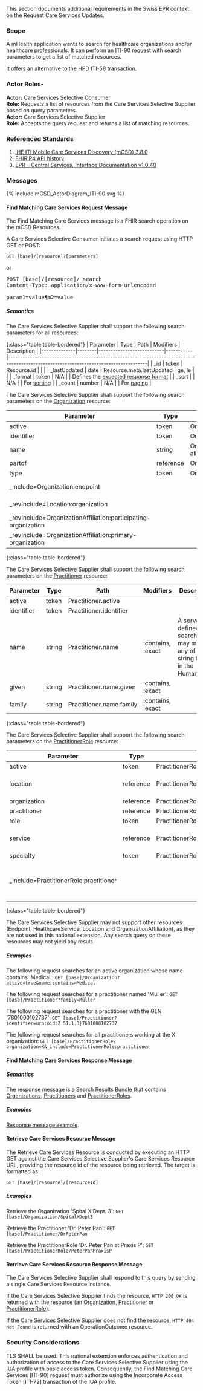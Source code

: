 This section documents additional requirements in the Swiss EPR context on the Request Care Services Updates.

### Scope

A mHealth application wants to search for healthcare organizations and/or healthcare professionals. It can perform an
[ITI-90](iti-90.html) request with search parameters to get a list of matched resources.

It offers an alternative to the HPD ITI-58 transaction.

### Actor Roles-

**Actor:** Care Services Selective Consumer<br>
**Role:** Requests a list of resources from the Care Services Selective Supplier based on query parameters.<br>
**Actor:** Care Services Selective Supplier<br>
**Role:** Accepts the query request and returns a list of matching resources.<br>

### Referenced Standards

1. [IHE ITI Mobile Care Services Discovery (mCSD) 3.8.0](https://profiles.ihe.net/ITI/mCSD/3.8.0/)<br>
2. [FHIR R4 API history](http://hl7.org/fhir/R4/http.html#history)<br>
3. [EPR – Central Services, Interface Documentation v1.0.40](https://www.e-health-suisse.ch/en/technik-semantik/epr-projectathon/epr-programming-aids/relevant-specifications.html#CentServRes)

### Messages

<div>{% include mCSD_ActorDiagram_ITI-90.svg %}</div>

#### Find Matching Care Services Request Message

The Find Matching Care Services message is a FHIR search operation on the mCSD Resources.

A Care Services Selective Consumer initiates a search request using HTTP GET or POST:

`GET [base]/[resource]?[parameters]`

or
<pre>
POST [base]/[resource]/_search
Content-Type: application/x-www-form-urlencoded

param1=value&param2=value
</pre>

##### Semantics

The Care Services Selective Supplier shall support the following search parameters for all resources:

{:class="table table-bordered"}
| Parameter    | Type   | Path                      | Modifiers | Description                                                                                                                           |
|--------------|--------|---------------------------|-----------|---------------------------------------------------------------------------------------------------------------------------------------|
| _id          | token  | Resource.id               |           |                                                                                                                                       |
| _lastUpdated | date   | Resource.meta.lastUpdated | ge, le    |                                                                                                                                       |
| _format      | token  | N/A                       |           | Defines the [expected response format](https://profiles.ihe.net/ITI/TF/Volume2/ch-Z.html#z.6-populating-the-expected-response-format) |
| _sort        |        | N/A                       |           | For [sorting](https://www.hl7.org/fhir/R4/search.html#sort)                                                                           |
| _count       | number | N/A                       |           | For [paging](https://www.hl7.org/fhir/R4/search.html#count)                                                                           |

The Care Services Selective Supplier shall support the following search parameters on the
[Organization](StructureDefinition-CH.mCSD.Organization.html) resource:

| Parameter                                                      | Type      | Path                       | Modifiers          | Description      |
|----------------------------------------------------------------|-----------|----------------------------|--------------------|------------------|
| active                                                         | token     | Organization.active        |                    |                  |
| identifier                                                     | token     | Organization.identifier    |                    |                  |
| name                                                           | string    | Organization.(name, alias) | :contains, :exact  |                  |
| partof                                                         | reference | Organization.partOf        |                    |                  |
| type                                                           | token     | Organization.type          |                    |                  |
| _include=Organization.endpoint                                 |           |                            |                    | It has no effect |
| _revInclude=Location:organization                              |           |                            |                    | It has no effect |
| _revInclude=OrganizationAffiliation:participating-organization |           |                            |                    | It has no effect |
| _revInclude=OrganizationAffiliation:primary-organization       |           |                            |                    | It has no effect |
{:class="table table-bordered"}

The Care Services Selective Supplier shall support the following search parameters on the 
[Practitioner](StructureDefinition-CH.mCSD.Practitioner.html) resource:

| Parameter  | Type   | Path                     | Modifiers          | Description                                                                       |
|------------|--------|--------------------------|--------------------|-----------------------------------------------------------------------------------|
| active     | token  | Practitioner.active      |                    |                                                                                   |
| identifier | token  | Practitioner.identifier  |                    |                                                                                   |
| name       | string | Practitioner.name        | :contains, :exact  | A server defined search that may match any of the string fields in the HumanName  |
| given      | string | Practitioner.name.given  | :contains, :exact  |                                                                                   |
| family     | string | Practitioner.name.family | :contains, :exact  |                                                                                   |
{:class="table table-bordered"}

The Care Services Selective Supplier shall support the following search parameters on the 
[PractitionerRole](StructureDefinition-CH.mCSD.PractitionerRole.html) resource:

| Parameter                              | Type      | Path                               | Modifiers | Description                                           |
|----------------------------------------|-----------|------------------------------------|-----------|-------------------------------------------------------|
| active                                 | token     | PractitionerRole.active            |           |                                                       |
| location                               | reference | PractitionerRole.location          |           | Will not yield any results                            |
| organization                           | reference | PractitionerRole.organization      |           |                                                       |
| practitioner                           | reference | PractitionerRole.practitioner      |           |                                                       |
| role                                   | token     | PractitionerRole.code              |           |                                                       |
| service                                | reference | PractitionerRole.healthcareService |           | Will not yield any results                            |
| specialty                              | token     | PractitionerRole.specialty         |           |                                                       |
| _include=PractitionerRole:practitioner |           |                                    |           | Includes the referenced Practitioners in the response |
{:class="table table-bordered"}

The Care Services Selective Supplier may not support other resources (Endpoint, HealthcareService, Location and 
OrganizationAffiliation), as they are not used in this national extension. Any search query on these resources may 
not yield any result.

##### Examples

The following request searches for an active organization whose name contains 'Medical':
`GET [base]/Organization?active=true&name:contains=Medical`

The following request searches for a practitioner named 'Müller':
`GET [base]/Practitioner?family=Müller`

The following request searches for a practitioner with the GLN '7601000102737':
`GET [base]/Practitioner?identifier=urn:oid:2.51.1.3|7601000102737`

The following request searches for all practitioners working at the X organization:
`GET [base]/PractitionerRole?organization=X&_include=PractitionerRole:practitioner`

#### Find Matching Care Services Response Message

##### Semantics

The response message is a [Search Results Bundle](http://hl7.org/fhir/R4/bundle.html#searchset) that contains
[Organizations](StructureDefinition-CH.mCSD.Organization.html),
[Practitioners](StructureDefinition-CH.mCSD.Practitioner.html) and
[PractitionerRoles](StructureDefinition-CH.mCSD.Practitionerrole.html).

##### Examples

[Response message example](Bundle-FindMatchingCareServicesResponse.html).

#### Retrieve Care Services Resource Message

The Retrieve Care Services Resource is conducted by executing an HTTP GET against the Care Services Selective 
Supplier's Care Services Resource URL, providing the resource id of the resource being retrieved. The target is 
formatted as:

`GET [base]/[resource]/[resourceId]`

##### Examples

Retrieve the Organization 'Spital X Dept. 3': `GET [base]/Organization/SpitalXDept3`

Retrieve the Practitioner 'Dr. Peter Pan': `GET [base]/Practitioner/DrPeterPan`

Retrieve the PractitionerRole 'Dr. Peter Pan at Praxis P': `GET [base]/PractitionerRole/PeterPanPraxisP`

#### Retrieve Care Services Resource Response Message

The Care Services Selective Supplier shall respond to this query by sending a single Care Services Resource instance.

If the Care Services Selective Supplier finds the resource, `HTTP 200 OK` is returned with the resource (an 
[Organization](StructureDefinition-CH.mCSD.Organization.html),
[Practitioner](StructureDefinition-CH.mCSD.Practitioner.html) or
[PractitionerRole](StructureDefinition-CH.mCSD.Practitionerrole.html)).

If the Care Services Selective Supplier does not find the resource, `HTTP 404 Not Found` is returned with an 
OperationOutcome resource.

### Security Considerations

TLS SHALL be used. This national extension enforces authentication and authorization of access to the Care Services 
Selective Supplier using the IUA profile with basic access token. Consequently, the Find Matching Care Services 
[ITI-90] request must authorize using the Incorporate Access Token [ITI-72] transaction of the IUA profile.
